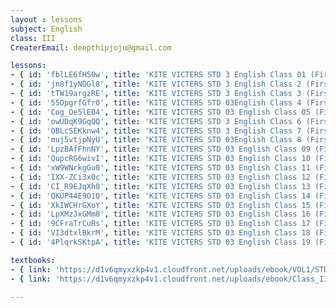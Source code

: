 ```yaml
--- 
layout : lessons 
subject: English
class: III
CreaterEmail: deepthipjoju@gmail.com

lessons: 
- { id: 'fblLE6fH50w', title: 'KITE VICTERS STD 3 English Class 01 (First Bell-ഫസ്റ്റ് ബെല്‍)'}
- { id: 'jn8f1yNDGl8', title: 'KITE VICTERS STD 3 English Class 2 (First Bell-ഫസ്റ്റ് ബെല്‍)' }
- { id: 'tTW19argzRE', title: 'KITE VICTERS STD 3 English Class 3 (First Bell-ഫസ്റ്റ് ബെല്‍)' }
- { id: '55OpgrfGfr0', title: 'KITE VICTERS STD 03English Class 4 (First Bell-ഫസ്റ്റ് ബെല്‍)' }
- { id: 'Cog_Oe5lE04', title: 'KITE VICTERS STD 03 English Class 05 (First Bell-ഫസ്റ്റ് ബെല്‍)'}
- { id: 'owUDqK9GqQQ', title: 'KITE VICTERS STD 3 English Class 6 (First Bell-ഫസ്റ്റ് ബെല്‍)' }
- { id: 'OBLcSEKknw4', title: 'KITE VICTERS STD 3 English Class 7 (First Bell-ഫസ്റ്റ് ബെല്‍)' }
- { id: 'muj5vtjpNyU', title: 'KITE VICTERS STD 03English Class 8 (First Bell-ഫസ്റ്റ് ബെല്‍)' }
- { id: 'LpzBAfFhnNY', title: 'KITE VICTERS STD 03 English Class 09 (First Bell-ഫസ്റ്റ് ബെല്‍)' }
- { id: 'QupcRG6wivI', title: 'KITE VICTERS STD 03 English Class 10 (First Bell-ഫസ്റ്റ് ബെല്‍)' }
- { id: 'xW9WNrkgGu0', title: 'KITE VICTERS STD 03 English Class 11 (First Bell-ഫസ്റ്റ് ബെല്‍)' }
- { id: 'IXX-ZCi3x0c', title: 'KITE VICTERS STD 03 English Class 12 (First Bell-ഫസ്റ്റ് ബെല്‍)' }
- { id: 'CI_R9EJqXh0', title: 'KITE VICTERS STD 03 English Class 13 (First Bell-ഫസ്റ്റ് ബെല്‍)' }
- { id: 'QKUP44E9O1Q', title: 'KITE VICTERS STD 03 English Class 14 (First Bell-ഫസ്റ്റ് ബെല്‍)' }
- { id: 'XkIWCHrGXoY', title: 'KITE VICTERS STD 03 English Class 15 (First Bell-ഫസ്റ്റ് ബെല്‍)' }
- { id: 'LpXMzJxGMm8', title: 'KITE VICTERS STD 03 English Class 16 (First Bell-ഫസ്റ്റ് ബെല്‍)' }
- { id: '9CFraTrCuRs', title: 'KITE VICTERS STD 03 English Class 17 (First Bell-ഫസ്റ്റ് ബെല്‍)' }
- { id: 'VI3dtxlBkrM', title: 'KITE VICTERS STD 03 English Class 18 (First Bell-ഫസ്റ്റ് ബെല്‍)' }
- { id: '4PlqrkSKtpA', title: 'KITE VICTERS STD 03 English Class 19 (First Bell-ഫസ്റ്റ് ബെല്‍)' }

textbooks:
- { link: 'https://d1v6qmyxzkp4v1.cloudfront.net/uploads/ebook/VOL1/STD3/KeralaReaderEnglish/KeralaReaderEnglish.pdf', title: 'English Part -1' , medium: ' ' }
- { link: 'https://d1v6qmyxzkp4v1.cloudfront.net/uploads/ebook/Class_III/Eng_Vol_II/1-64.pdf', title: 'English Part -2' , medium: ' ' }

--- 
```

